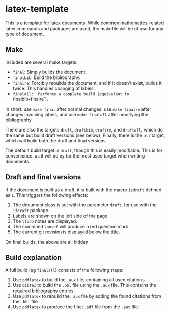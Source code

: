 latex-template
==============

This is a template for latex documents. While common mathematics-related latex
commands and packages are used, the makefile will be of use for any type of
document.



Make
----

Included are several make targets:

* `final`:    Simply builds the document.
* `finalbib`: Build the bibliography.
* `finalre`:  Forcibly rebuilds the document, and if it doesn't exist, builds it
                  twice. This handles changing of labels.
* `finalall:  Performs a complete build (equivalent to `finalbib` + `finalre`).

In short: use `make final` after normal changes, use `make finalre` after changes involving labels, and use `make finalall` after modifying the bibliography.

There are also the targets `draft`, `draftbib`, `draftre`, and `draftall`,
which do the same but build draft versions (see below).  Finally, there is the
`all` target, which will build both the draft and final versions.

The default build target is `draft`, though this is easily modifiable. This is
for convenience, as it will be by far the most used target when writing
documents.



Draft and final versions
------------------------

If the document is built as a draft, it is built with the macro `isdraft`
defined as `1`. This triggers the following effects:

1. The document class is set with the parameter `draft`, for use with the
   `ifdraft` package.
2. Labels are shown on the left side of the page
3. The `\todo` notes are displayed.
4. The command `\noref` will produce a red question mark.
5. The current git revision is displayed below the title.

On final builds, the above are all hidden.



Build explanation
-----------------

A full build (eg `finalall`) consists of the following steps:

1. Use `pdflatex` to build the `.aux` file, containing all used citations
2. Use `bibtex` to build the `.bbl` file using the `.aux` file. This contains
   the required bibliography entries.
3. Use `pdflatex` to rebuild the `.aux` file by adding the found citations from
   the `.bbl` file.
4. Use `pdflatex` to produce the final `.pdf` file from the `.aux` file.
